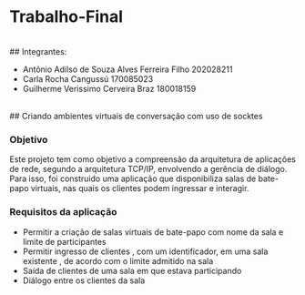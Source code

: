 # Trabalho-Final

<br>
## Integrantes:

* Antônio Adilso de Souza Alves Ferreira Filho 202028211
* Carla Rocha Cangussú 170085023
* Guilherme Verissimo  Cerveira Braz 180018159


<br>
## Criando ambientes virtuais de conversação com uso de socktes

### Objetivo
<p>
  Este projeto tem como objetivo a compreensão da arquitetura de aplicações de rede, segundo a arquitetura TCP/IP, envolvendo a gerência de diálogo. Para isso, foi construido uma aplicação que disponibiliza salas de bate-papo virtuais, nas quais os clientes podem ingressar e interagir.
</p>
  
### Requisitos da aplicação

* Permitir a criação de salas virtuais de bate-papo com nome da sala e limite de participantes
* Permitir ingresso de clientes , com um identificador, em uma sala existente , de acordo com o limite admitido na sala
* Saída de clientes de uma sala em que estava participando
* Diálogo entre os clientes da sala
